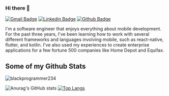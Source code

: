 ### Hi there 👋
[![Gmail Badge](https://img.shields.io/badge/-boundstaylor@gmail.com-c14438?style=flat&logo=Gmail&logoColor=white&link=mailto:boundstaylor@gmail.com)](mailto:boundstaylor@gmail.com) 
[![Linkedin Badge](https://img.shields.io/badge/-linkedin?style=flat&logo=Linkedin&logoColor=white&link=https://www.linkedin.com/in/taylor-bounds-1b7b36aa/)](https://www.linkedin.com/in/taylor-bounds-1b7b36aa/) [![Github Badge](https://img.shields.io/badge/-blackprogrammer234-grey?style=flat&logo=github&logoColor=white&link=https://github.com/blackprogrammer234/)](https://www.github.com/blackprogrammer234/) <p align='left'>I'm a software engineer that enjoys everything about mobile development. For the past three years, I've been learning how to work with several different frameworks and languages involving mobile, such as react-native, flutter, and kotlin. I've also used my experiences to create enterprise applications for a few fortune 500 companies like Home Depot and Equifax.</p>
## Some of my Github Stats
<p align=left> <img src=https://komarev.com/ghpvc/?username=blackprogrammer234 alt=blackprogrammer234 /> </p>

![Anurag's GitHub stats](https://github-readme-stats.vercel.app/api?username=blackprogrammer234&show_icons=true&theme=dark)
[![Top Langs](https://github-readme-stats.vercel.app/api/top-langs/?username=blackprogrammer234&layout=compact)](https://github.com/blackprogrammer234/github-readme-stats)

<!--
**blackprogrammer234/blackprogrammer234** is a ✨ _special_ ✨ repository because its `README.md` (this file) appears on your GitHub profile.

Here are some ideas to get you started:

- 🔭 I’m currently working on ...
- 🌱 I’m currently learning ...
- 👯 I’m looking to collaborate on ...
- 🤔 I’m looking for help with ...
- 💬 Ask me about ...
- 📫 How to reach me: ...
- 😄 Pronouns: ...
- ⚡ Fun fact: ...
-->
